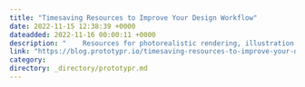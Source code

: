 ```yaml
---
title: "Timesaving Resources to Improve Your Design Workflow"
date: 2022-11-15 12:38:39 +0000
dateadded: 2022-11-16 00:00:11 +0000
description: "    Resources for photorealistic rendering, illustration freebies, etc.  Continue reading on Prototypr »  "
link: "https://blog.prototypr.io/timesaving-resources-to-improve-your-design-workflow-47a7a7347a19?source=rss----eb297ea1161a---4"
category:
directory: _directory/prototypr.md
---
```

